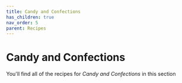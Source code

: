 ```yaml
---
title: Candy and Confections
has_children: true
nav_order: 5
parent: Recipes
---
```


# Candy and Confections

You'll find all of the recipes for *Candy and Confections* in this section

